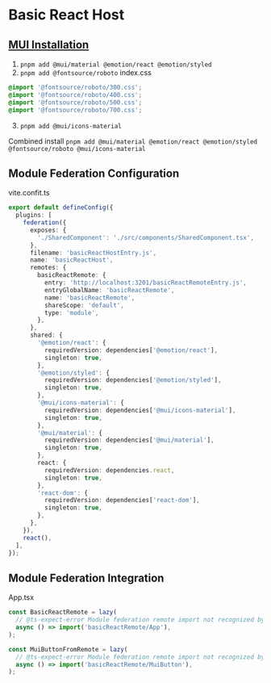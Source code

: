 # Basic React Host

## [MUI Installation](https://mui.com/material-ui/getting-started/installation/)

1. `pnpm add @mui/material @emotion/react @emotion/styled`
2. `pnpm add @fontsource/roboto`
index.css
```css
@import '@fontsource/roboto/300.css';
@import '@fontsource/roboto/400.css';
@import '@fontsource/roboto/500.css';
@import '@fontsource/roboto/700.css';
```
3. `pnpm add @mui/icons-material`

Combined install
`pnpm add @mui/material @emotion/react @emotion/styled @fontsource/roboto @mui/icons-material`

## Module Federation Configuration
vite.confit.ts
```typescript
export default defineConfig({
  plugins: [
    federation({
      exposes: {
        './SharedComponent': './src/components/SharedComponent.tsx',
      },
      filename: 'basicReactHostEntry.js',
      name: 'basicReactHost',
      remotes: {
        basicReactRemote: {
          entry: 'http://localhost:3201/basicReactRemoteEntry.js',
          entryGlobalName: 'basicReactRemote',
          name: 'basicReactRemote',
          shareScope: 'default',
          type: 'module',
        },
      },
      shared: {
        '@emotion/react': {
          requiredVersion: dependencies['@emotion/react'],
          singleton: true,
        },
        '@emotion/styled': {
          requiredVersion: dependencies['@emotion/styled'],
          singleton: true,
        },
        '@mui/icons-material': {
          requiredVersion: dependencies['@mui/icons-material'],
          singleton: true,
        },
        '@mui/material': {
          requiredVersion: dependencies['@mui/material'],
          singleton: true,
        },
        react: {
          requiredVersion: dependencies.react,
          singleton: true,
        },
        'react-dom': {
          requiredVersion: dependencies['react-dom'],
          singleton: true,
        },
      },
    }),
    react(),
  ],
});
```

## Module Federation Integration
App.tsx
```typescript
const BasicReactRemote = lazy(
  // @ts-expect-error Module federation remote import not recognized by TypeScript
  async () => import('basicReactRemote/App'),
);

const MuiButtonFromRemote = lazy(
  // @ts-expect-error Module federation remote import not recognized by TypeScript
  async () => import('basicReactRemote/MuiButton'),
);
```
